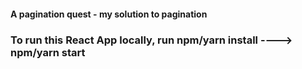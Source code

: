 #### A pagination quest - my solution to pagination

### To run this React App locally, run npm/yarn install ----> npm/yarn start
